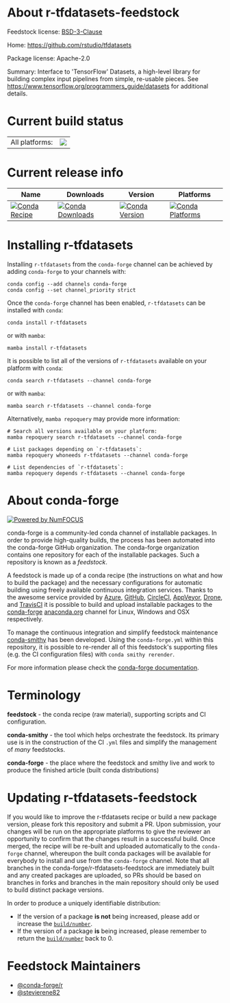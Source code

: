 About r-tfdatasets-feedstock
============================

Feedstock license: [BSD-3-Clause](https://github.com/conda-forge/r-tfdatasets-feedstock/blob/main/LICENSE.txt)

Home: https://github.com/rstudio/tfdatasets

Package license: Apache-2.0

Summary: Interface to 'TensorFlow' Datasets, a high-level library for building complex input pipelines from simple, re-usable pieces. See <https://www.tensorflow.org/programmers_guide/datasets> for additional details.

Current build status
====================


<table><tr><td>All platforms:</td>
    <td>
      <a href="https://dev.azure.com/conda-forge/feedstock-builds/_build/latest?definitionId=1719&branchName=main">
        <img src="https://dev.azure.com/conda-forge/feedstock-builds/_apis/build/status/r-tfdatasets-feedstock?branchName=main">
      </a>
    </td>
  </tr>
</table>

Current release info
====================

| Name | Downloads | Version | Platforms |
| --- | --- | --- | --- |
| [![Conda Recipe](https://img.shields.io/badge/recipe-r--tfdatasets-green.svg)](https://anaconda.org/conda-forge/r-tfdatasets) | [![Conda Downloads](https://img.shields.io/conda/dn/conda-forge/r-tfdatasets.svg)](https://anaconda.org/conda-forge/r-tfdatasets) | [![Conda Version](https://img.shields.io/conda/vn/conda-forge/r-tfdatasets.svg)](https://anaconda.org/conda-forge/r-tfdatasets) | [![Conda Platforms](https://img.shields.io/conda/pn/conda-forge/r-tfdatasets.svg)](https://anaconda.org/conda-forge/r-tfdatasets) |

Installing r-tfdatasets
=======================

Installing `r-tfdatasets` from the `conda-forge` channel can be achieved by adding `conda-forge` to your channels with:

```
conda config --add channels conda-forge
conda config --set channel_priority strict
```

Once the `conda-forge` channel has been enabled, `r-tfdatasets` can be installed with `conda`:

```
conda install r-tfdatasets
```

or with `mamba`:

```
mamba install r-tfdatasets
```

It is possible to list all of the versions of `r-tfdatasets` available on your platform with `conda`:

```
conda search r-tfdatasets --channel conda-forge
```

or with `mamba`:

```
mamba search r-tfdatasets --channel conda-forge
```

Alternatively, `mamba repoquery` may provide more information:

```
# Search all versions available on your platform:
mamba repoquery search r-tfdatasets --channel conda-forge

# List packages depending on `r-tfdatasets`:
mamba repoquery whoneeds r-tfdatasets --channel conda-forge

# List dependencies of `r-tfdatasets`:
mamba repoquery depends r-tfdatasets --channel conda-forge
```


About conda-forge
=================

[![Powered by
NumFOCUS](https://img.shields.io/badge/powered%20by-NumFOCUS-orange.svg?style=flat&colorA=E1523D&colorB=007D8A)](https://numfocus.org)

conda-forge is a community-led conda channel of installable packages.
In order to provide high-quality builds, the process has been automated into the
conda-forge GitHub organization. The conda-forge organization contains one repository
for each of the installable packages. Such a repository is known as a *feedstock*.

A feedstock is made up of a conda recipe (the instructions on what and how to build
the package) and the necessary configurations for automatic building using freely
available continuous integration services. Thanks to the awesome service provided by
[Azure](https://azure.microsoft.com/en-us/services/devops/), [GitHub](https://github.com/),
[CircleCI](https://circleci.com/), [AppVeyor](https://www.appveyor.com/),
[Drone](https://cloud.drone.io/welcome), and [TravisCI](https://travis-ci.com/)
it is possible to build and upload installable packages to the
[conda-forge](https://anaconda.org/conda-forge) [anaconda.org](https://anaconda.org/)
channel for Linux, Windows and OSX respectively.

To manage the continuous integration and simplify feedstock maintenance
[conda-smithy](https://github.com/conda-forge/conda-smithy) has been developed.
Using the ``conda-forge.yml`` within this repository, it is possible to re-render all of
this feedstock's supporting files (e.g. the CI configuration files) with ``conda smithy rerender``.

For more information please check the [conda-forge documentation](https://conda-forge.org/docs/).

Terminology
===========

**feedstock** - the conda recipe (raw material), supporting scripts and CI configuration.

**conda-smithy** - the tool which helps orchestrate the feedstock.
                   Its primary use is in the construction of the CI ``.yml`` files
                   and simplify the management of *many* feedstocks.

**conda-forge** - the place where the feedstock and smithy live and work to
                  produce the finished article (built conda distributions)


Updating r-tfdatasets-feedstock
===============================

If you would like to improve the r-tfdatasets recipe or build a new
package version, please fork this repository and submit a PR. Upon submission,
your changes will be run on the appropriate platforms to give the reviewer an
opportunity to confirm that the changes result in a successful build. Once
merged, the recipe will be re-built and uploaded automatically to the
`conda-forge` channel, whereupon the built conda packages will be available for
everybody to install and use from the `conda-forge` channel.
Note that all branches in the conda-forge/r-tfdatasets-feedstock are
immediately built and any created packages are uploaded, so PRs should be based
on branches in forks and branches in the main repository should only be used to
build distinct package versions.

In order to produce a uniquely identifiable distribution:
 * If the version of a package **is not** being increased, please add or increase
   the [``build/number``](https://docs.conda.io/projects/conda-build/en/latest/resources/define-metadata.html#build-number-and-string).
 * If the version of a package **is** being increased, please remember to return
   the [``build/number``](https://docs.conda.io/projects/conda-build/en/latest/resources/define-metadata.html#build-number-and-string)
   back to 0.

Feedstock Maintainers
=====================

* [@conda-forge/r](https://github.com/conda-forge/r/)
* [@stevierene82](https://github.com/stevierene82/)

